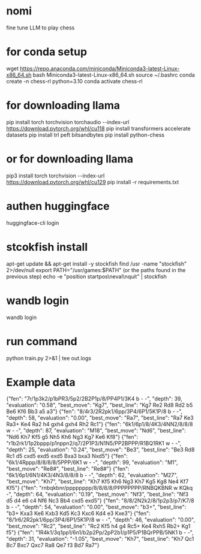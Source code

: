 # nomi
fine tune LLM to play chess

# for conda setup
wget https://repo.anaconda.com/miniconda/Miniconda3-latest-Linux-x86_64.sh
bash Miniconda3-latest-Linux-x86_64.sh
source ~/.bashrc
conda create -n chess-rl python=3.10
conda activate chess-rl

# for downloading llama
pip install torch torchvision torchaudio --index-url https://download.pytorch.org/whl/cu118
pip install transformers accelerate datasets
pip install trl peft bitsandbytes
pip install python-chess


# or for downloading llama
pip3 install torch torchvision --index-url https://download.pytorch.org/whl/cu129
pip install -r requirements.txt

# authen huggingface
huggingface-cli login

# stcokfish install
apt-get update && apt-get install -y stockfish 
find /usr -name "stockfish" 2>/dev/null
export PATH="/usr/games:$PATH" (or the paths found in the previous step)
echo -e "position startpos\neval\nquit" | stockfish

# wandb login
wandb login

# run command
python train.py 2>&1 | tee out.logs

# Example data
{"fen": "7r/1p3k2/p1bPR3/5p2/2B2P1p/8/PP4P1/3K4 b - -", "depth": 39, "evaluation": "0.58", "best_move": "Kg7", "best_line": "Kg7 Re2 Rd8 Rd2 b5 Be6 Kf6 Bb3 a5 a3"}
{"fen": "8/4r3/2R2pk1/6pp/3P4/6P1/5K1P/8 b - -", "depth": 58, "evaluation": "0.00", "best_move": "Ra7", "best_line": "Ra7 Ke3 Ra3+ Ke4 Ra2 h4 gxh4 gxh4 Rh2 Rc1"}
{"fen": "6k1/6p1/8/4K3/4NN2/8/8/8 w - -", "depth": 87, "evaluation": "M18", "best_move": "Nd6", "best_line": "Nd6 Kh7 Kf5 g5 Nh5 Kh6 Ng3 Kg7 Ke6 Kf8"}
{"fen": "r1b2rk1/1p2bppp/p1nppn2/q7/2P1P3/N1N5/PP2BPPP/R1BQ1RK1 w - -", "depth": 25, "evaluation": "0.24", "best_move": "Be3", "best_line": "Be3 Rd8 Rc1 d5 cxd5 exd5 exd5 Bxa3 bxa3 Nxd5"}
{"fen": "6k1/4Rppp/8/8/8/8/5PPP/6K1 w - -", "depth": 99, "evaluation": "M1", "best_move": "Re8#", "best_line": "Re8#"}
{"fen": "6k1/6p1/6N1/4K3/4N3/8/8/8 b - -", "depth": 62, "evaluation": "M27", "best_move": "Kh7", "best_line": "Kh7 Kf5 Kh6 Ng3 Kh7 Kg5 Kg8 Ne4 Kf7 Kf5"}
{"fen": "rnbqkbnr/pppppppp/8/8/8/8/PPPPPPPP/RNBQKBNR w KQkq -", "depth": 64, "evaluation": "0.19", "best_move": "Nf3", "best_line": "Nf3 d5 d4 e6 c4 Nf6 Nc3 Bb4 cxd5 exd5"}
{"fen": "8/8/2N2k2/8/1p2p3/p7/K7/8 b - -", "depth": 54, "evaluation": "0.00", "best_move": "b3+", "best_line": "b3+ Kxa3 Ke6 Kxb3 Kd5 Kc3 Kxc6 Kd4 e3 Kxe3"}
{"fen": "8/1r6/2R2pk1/6pp/3P4/6P1/5K1P/8 w - -", "depth": 46, "evaluation": "0.00", "best_move": "Rc2", "best_line": "Rc2 Kf5 h4 g4 Rc5+ Ke4 Rxh5 Rb2+ Kg1 f5"}
{"fen": "1R4k1/3q1pp1/6n1/b2p2Pp/2pP2b1/p1P5/P1BQrPPB/5NK1 b - -", "depth": 31, "evaluation": "-1.05", "best_move": "Kh7", "best_line": "Kh7 Qc1 Bc7 Bxc7 Qxc7 Ra8 Qe7 f3 Bd7 Ra7"}